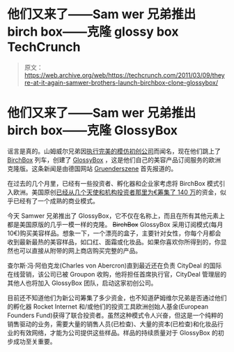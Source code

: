 # 他们又来了——Sam wer 兄弟推出 birch box——克隆 glossy box TechCrunch

> 原文：<https://web.archive.org/web/https://techcrunch.com/2011/03/09/theyre-at-it-again-samwer-brothers-launch-birchbox-clone-glossybox/>

# 他们又来了——Sam wer 兄弟推出 birch box——克隆 GlossyBox

谣言是真的。山姆威尔兄弟因[执行完美的模仿初创公司](https://web.archive.org/web/20230202101424/http://eu.beta.techcrunch.com/2010/05/17/is-groupon-buying-citydeal-actually-a-disaster-for-german-innovators/)而闻名，现在他们跳上了 [BirchBox](https://web.archive.org/web/20230202101424/http://www.crunchbase.com/company/birchbox) 列车，创建了 [GlossyBox](https://web.archive.org/web/20230202101424/http://www.glossybox.de/) ，这是他们自己的美容产品订阅服务的欧洲克隆版。这条新闻是由德国网站 [Gruenderszene](https://web.archive.org/web/20230202101424/http://www.gruenderszene.de/news/glossybox-birchbox-samwers) 首先报道的。

在过去的几个月里，已经有一些投资者、孵化器和企业家考虑将 BirchBox 模式引入欧洲。美国原创[已经从几个天使和机构投资者那里为€筹集了 140 万](https://web.archive.org/web/20230202101424/https://techcrunch.com/2010/10/27/makeup-discovery-service-birchbox-raises-1-4-million-seed-round/)的资金，似乎已经有了一个成熟的商业模式。

今天 Samwer 兄弟推出了 GlossyBox，它不仅在名称上，而且在所有其他元素上都是美国原版的几乎一模一样的克隆。 ~~BirchBox~~ GlossyBox 采用订阅模式(每月 10€)购买美容样品。想象一下，一个漂亮的盒子，主要针对女性，你每个月都会收到最新最热的美容样品，如口红、面霜或化妆品。如果你喜欢你所得到的，你显然也可以直接从附带的网上商店购买完整的产品。

查尔斯·冯·阿伯克龙(Charles von Abercron)直到最近还在负责 CityDeal 的国际在线营销，该公司已被 Groupon 收购，他将担任首席执行官，CityDeal 管理层的其他人也将加入 GlossyBox 团队，启动这家初创公司。

目前还不知道他们为新公司筹集了多少资金，也不知道萨姆维尔兄弟是否通过他们的孵化器 Rocket Internet 和/或他们的投资工具欧洲创始人基金(European Founders Fund)获得了联合投资者。虽然这种模式令人兴奋，但这是一个纯粹的销售驱动的业务，需要大量的销售人员(已检查)、大量的资本(已检查)和化妆品行业的有效网络，才能为公司提供这些样品。样品的持续质量对于 GlossyBox 的初步成功至关重要。